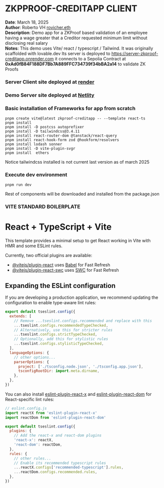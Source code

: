 # ZKPPROOF-CREDITAPP CLIENT

**Date**: March 18, 2025  
**Author**: Roberto VH [rovicher.eth](https://x.com/RoberVH)  
**Description**: Demo app for a ZKProof based validation of an employee having a wage greater that a Creditor requested minimum limit without disclosing real salary  
**Notes**: 
This demo uses Vite/ react / typescript / Tailwind. It was originally scaffolded with lovable.dev
Its server is deployed to https://server-zkproof-creditapp.onrender.com
it connects to a Sepolia Contract at **0xAd0fB84F188DF7Bb7A889FFC734739f34bBA2a14** to validate ZK Proofs

### Server Client  site deployed at [render](https://server-zkproof-creditapp.onrender.com )
### Demo  Server site deployed at [Netlity](https://zkproof-demo-app.netlify.app)

### Basic installation of  Frameworks for  app from scratch

```
pnpm create vite@latest zkproof-creditapp -- --template react-ts
pnpm install
pnpm install -D postcss autoprefixer
pnpm install -D tailwindcss@3.4.11
pnpm install react-router-dom @tanstack/react-query
pnpm install react-hook-form zod @hookform/resolvers
pnpm install lodash sonner
pnpm install -D vite-plugin-svgr
pnpm install  ethers

```

Notice tailwindcss installed is not current last version as of march 2025 


### Execute dev environment
 ```
 pnpm run dev
 ```

Rest of components will be downloaded and installed from the package.json 



### VITE STANDARD BOILERPLATE

# React + TypeScript + Vite

This template provides a minimal setup to get React working in Vite with HMR and some ESLint rules.

Currently, two official plugins are available:

- [@vitejs/plugin-react](https://github.com/vitejs/vite-plugin-react/blob/main/packages/plugin-react/README.md) uses [Babel](https://babeljs.io/) for Fast Refresh
- [@vitejs/plugin-react-swc](https://github.com/vitejs/vite-plugin-react-swc) uses [SWC](https://swc.rs/) for Fast Refresh

## Expanding the ESLint configuration

If you are developing a production application, we recommend updating the configuration to enable type-aware lint rules:

```js
export default tseslint.config({
  extends: [
    // Remove ...tseslint.configs.recommended and replace with this
    ...tseslint.configs.recommendedTypeChecked,
    // Alternatively, use this for stricter rules
    ...tseslint.configs.strictTypeChecked,
    // Optionally, add this for stylistic rules
    ...tseslint.configs.stylisticTypeChecked,
  ],
  languageOptions: {
    // other options...
    parserOptions: {
      project: ['./tsconfig.node.json', './tsconfig.app.json'],
      tsconfigRootDir: import.meta.dirname,
    },
  },
})
```

You can also install [eslint-plugin-react-x](https://github.com/Rel1cx/eslint-react/tree/main/packages/plugins/eslint-plugin-react-x) and [eslint-plugin-react-dom](https://github.com/Rel1cx/eslint-react/tree/main/packages/plugins/eslint-plugin-react-dom) for React-specific lint rules:

```js
// eslint.config.js
import reactX from 'eslint-plugin-react-x'
import reactDom from 'eslint-plugin-react-dom'

export default tseslint.config({
  plugins: {
    // Add the react-x and react-dom plugins
    'react-x': reactX,
    'react-dom': reactDom,
  },
  rules: {
    // other rules...
    // Enable its recommended typescript rules
    ...reactX.configs['recommended-typescript'].rules,
    ...reactDom.configs.recommended.rules,
  },
})
```
